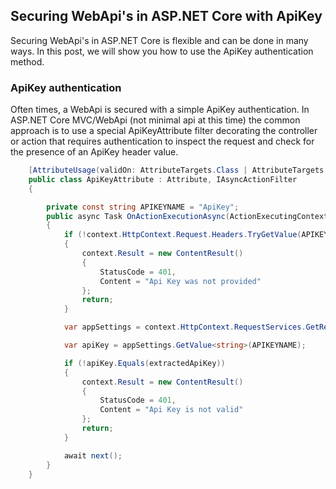 ## Securing WebApi's in ASP.NET Core with ApiKey
Securing WebApi's in ASP.NET Core is flexible and can be done in many ways. In this post, we will show you how to use the ApiKey authentication method.

### ApiKey authentication
Often times, a WebApi is secured with a simple ApiKey authentication. In ASP.NET Core MVC/WebApi (not minimal api at this time) the common approach is to use a special ApiKeyAttribute filter decorating the controller or action that requires authentication to inspect the request and check for the presence of an ApiKey header value.

```csharp
    [AttributeUsage(validOn: AttributeTargets.Class | AttributeTargets.Method)]
    public class ApiKeyAttribute : Attribute, IAsyncActionFilter
    {

        private const string APIKEYNAME = "ApiKey";
        public async Task OnActionExecutionAsync(ActionExecutingContext context, ActionExecutionDelegate next)
        {
            if (!context.HttpContext.Request.Headers.TryGetValue(APIKEYNAME, out var extractedApiKey))
            {
                context.Result = new ContentResult()
                {
                    StatusCode = 401,
                    Content = "Api Key was not provided"
                };
                return;
            }

            var appSettings = context.HttpContext.RequestServices.GetRequiredService<IConfiguration>();

            var apiKey = appSettings.GetValue<string>(APIKEYNAME);

            if (!apiKey.Equals(extractedApiKey))
            {
                context.Result = new ContentResult()
                {
                    StatusCode = 401,
                    Content = "Api Key is not valid"
                };
                return;
            }

            await next();
        }
    }
```
